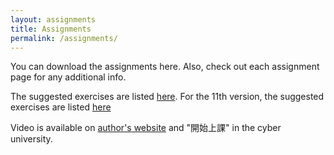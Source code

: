 ```yaml
---
layout: assignments
title: Assignments
permalink: /assignments/
---
```

You can download the assignments here. Also, check out each assignment page for any additional info.

The suggested exercises are listed [here](/nsysu-calculus2/static_files/presentations/suggested.pdf). For the 11th version, the suggested exercises are listed [here](/nsysu-calculus1/static_files/presentations/suggested_11.pdf)

Video is available on [author's website](https://www.calcview.com/calculus-12e/1/2/#CVV_T-JiWymJcDU) and "開始上課" in the cyber university.
